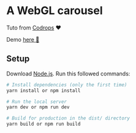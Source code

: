 # A WebGL carousel
Tuto from [Codrops](https://tympanus.net/codrops/2023/04/27/building-a-webgl-carousel-with-react-three-fiber-and-gsap/) ❤️ 

Demo [here 🚀](https://webgl-carousel.vercel.app/)


## Setup
Download [Node.js](https://nodejs.org/en/download/).
Run this followed commands:

``` bash
# Install dependencies (only the first time)
yarn install or npm install

# Run the local server
yarn dev or npm run dev

# Build for production in the dist/ directory
yarn build or npm run build
```
